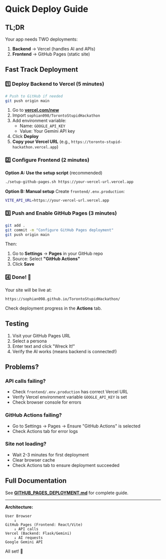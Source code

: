 # Quick Deploy Guide

## TL;DR

Your app needs TWO deployments:
1. **Backend** → Vercel (handles AI and APIs)
2. **Frontend** → GitHub Pages (static site)

## Fast Track Deployment

### 1️⃣ Deploy Backend to Vercel (5 minutes)

```bash
# Push to GitHub if needed
git push origin main
```

1. Go to **[vercel.com/new](https://vercel.com/new)**
2. Import `sophian098/TorontoStupidHackathon`
3. Add environment variable:
   - Name: `GOOGLE_API_KEY`
   - Value: Your Gemini API key
4. Click **Deploy**
5. **Copy your Vercel URL** (e.g., `https://toronto-stupid-hackathon.vercel.app`)

### 2️⃣ Configure Frontend (2 minutes)

**Option A: Use the setup script** (recommended)
```bash
./setup-github-pages.sh https://your-vercel-url.vercel.app
```

**Option B: Manual setup**
Create `frontend/.env.production`:
```bash
VITE_API_URL=https://your-vercel-url.vercel.app
```

### 3️⃣ Push and Enable GitHub Pages (3 minutes)

```bash
git add .
git commit -m "Configure GitHub Pages deployment"
git push origin main
```

Then:
1. Go to **Settings** → **Pages** in your GitHub repo
2. Source: Select **"GitHub Actions"**
3. Click **Save**

### 4️⃣ Done! 🎉

Your site will be live at:
```
https://sophian098.github.io/TorontoStupidHackathon/
```

Check deployment progress in the **Actions** tab.

## Testing

1. Visit your GitHub Pages URL
2. Select a persona
3. Enter text and click "Wreck It!"
4. Verify the AI works (means backend is connected!)

## Problems?

### API calls failing?
- Check `frontend/.env.production` has correct Vercel URL
- Verify Vercel environment variable `GOOGLE_API_KEY` is set
- Check browser console for errors

### GitHub Actions failing?
- Go to Settings → Pages → Ensure "GitHub Actions" is selected
- Check Actions tab for error logs

### Site not loading?
- Wait 2-3 minutes for first deployment
- Clear browser cache
- Check Actions tab to ensure deployment succeeded

## Full Documentation

See **[GITHUB_PAGES_DEPLOYMENT.md](./GITHUB_PAGES_DEPLOYMENT.md)** for complete guide.

---

**Architecture:**
```
User Browser
    ↓
GitHub Pages (Frontend: React/Vite)
    ↓ API calls
Vercel (Backend: Flask/Gemini)
    ↓ AI requests  
Google Gemini API
```

All set! 🚀
